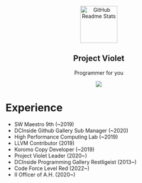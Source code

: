 <p align="center">
 <img width="100px" src="https://raw.githubusercontent.com/project-violet/violet/dev/assets/images/logo.png" align="center" alt="GitHub Readme Stats" />
 <h2 align="center">Project Violet</h2>
  <p align="center">
    Programmer for you
    <br />
  </p>
</p>

<div align="center">
  <img src="https://hits.seeyoufarm.com/api/count/incr/badge.svg?url=https%3A%2F%2Fgithub.com%2Fviolet-dev%2Fhit-counter&count_bg=%23A361DD&title_bg=%23555555&icon=&icon_color=%23E7E7E7&title=hits&edge_flat=true">
</div>

<!--
**violet-dev/violet-dev** is a ✨ _special_ ✨ repository because its `README.md` (this file) appears on your GitHub profile.

Here are some ideas to get you started:

- 🔭 I’m currently working on ...
- 🌱 I’m currently learning ...
- 👯 I’m looking to collaborate on ...
- 🤔 I’m looking for help with ...
- 💬 Ask me about ...
- 📫 How to reach me: ...
- 😄 Pronouns: ...
- ⚡ Fun fact: ...

![violet-dev's github stats](https://github-readme-stats.vercel.app/api?username=violet-dev&count_private=true&show_icons=true&theme=gruvbox)
-->

# Experience 

* SW Maestro 9th (~2019)
* DCInside Github Gallery Sub Manager (~2020)
* High Performance Computing Lab (~2019)
* LLVM Contributor (2019)
* Koromo Copy Developer (~2019)
* Project Violet Leader (2020~)
* DCInside Programming Gallery Restligeist (2013~)
* Code Force Level Red (2022~)
* II Officer of A.H. (2020~)
